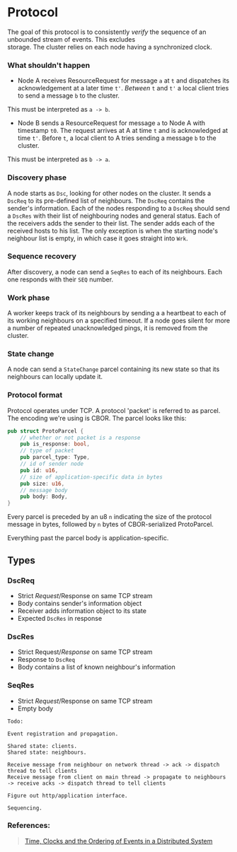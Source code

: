 # Protocol
The goal of this protocol is to consistently _verify_ the sequence of an unbounded stream of events. This excludes    
storage. The cluster relies on each node having a synchronized clock. 

### What shouldn't happen
* Node A receives ResourceRequest for message `a` at `t` and dispatches its acknowledgement at a later time `t'`. 
*Between* `t` and `t'` a local client tries to send a message `b` to the cluster.    

This must be interpreted as `a -> b`.

* Node B sends a ResourceRequest for message `a` to Node A with timestamp `t0`. The request arrives at A at time `t`
and is acknowledged at time `t'`. Before `t`, a local client to A tries sending a message `b` to the cluster.

This must be interpreted as `b -> a`.
### Discovery phase  
A node starts as `Dsc`, looking for other nodes on the cluster. It sends a `DscReq` to its pre-defined 
list of neighbours. The `DscReq` contains the sender's information. Each of the nodes responding to a `DscReq` 
should send a `DscRes` with their list of neighbouring nodes and general status. Each of the receivers adds the sender 
to their list. The sender adds each of the received hosts to his list. The only exception is when the starting 
node's neighbour list is empty, in which case it goes straight into `Wrk`.

### Sequence recovery
After discovery, a node can send a `SeqRes` to each of its neighbours. Each one responds with their `SEQ` number.

### Work phase
A worker keeps track of its neighbours by sending a a heartbeat to each of its working neighbours on a specified timeout. 
If a node goes silent for more a number of repeated unacknowledged pings, it is removed from the cluster.

### State change
A node can send a `StateChange` parcel containing its new state so that its neighbours can locally update it.

### Protocol format 
Protocol operates under TCP. A protocol 'packet' is referred to as parcel. The encoding we're using is CBOR. 
The parcel looks like this:     
```rust
pub struct ProtoParcel {
    // whether or not packet is a response
    pub is_response: bool,
    // type of packet
    pub parcel_type: Type,
    // id of sender node
    pub id: u16,
    // size of application-specific data in bytes
    pub size: u16,
    // message body
    pub body: Body,
}
``` 
Every parcel is preceded by an u8 `n` indicating the size of the protocol message in bytes, followed by `n` bytes of CBOR-serialized ProtoParcel. 

Everything past the parcel body is application-specific.

## Types
### DscReq
* Strict *Request*/Response on same TCP stream
* Body contains sender's information object
* Receiver adds information object to its state
* Expected `DscRes` in response

### DscRes
* Strict Request/*Response* on same TCP stream
* Response to `DscReq`
* Body contains a list of known neighbour's information

### SeqRes
* Strict *Request*/Response on same TCP stream
* Empty body 

```
Todo:

Event registration and propagation.

Shared state: clients.
Shared state: neighbours.

Receive message from neighbour on network thread -> ack -> dispatch thread to tell clients
Receive message from client on main thread -> propagate to neighbours -> receive acks -> dispatch thread to tell clients

Figure out http/application interface.

Sequencing.

```

### References:
> [Time, Clocks and the Ordering of Events in a Distributed System][1]

[1]: https://www.microsoft.com/en-us/research/publication/time-clocks-ordering-events-distributed-system/?from=http%3A%2F%2Fresearch.microsoft.com%2Fen-us%2Fum%2Fpeople%2Flamport%2Fpubs%2Ftime-clocks.pdf
